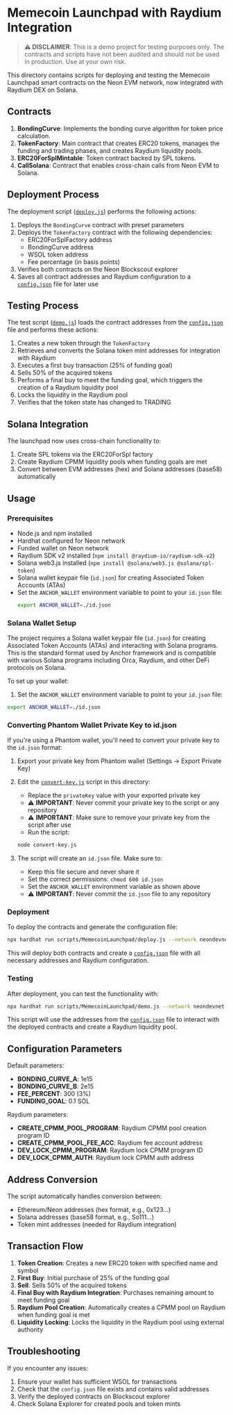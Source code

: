 # Memecoin Launchpad with Raydium Integration

> **⚠️ DISCLAIMER**: This is a demo project for testing purposes only. The contracts and scripts have not been audited and should not be used in production. Use at your own risk.

This directory contains scripts for deploying and testing the Memecoin Launchpad smart contracts on the Neon EVM network, now integrated with Raydium DEX on Solana.

## Contracts

1. **BondingCurve**: Implements the bonding curve algorithm for token price calculation.
2. **TokenFactory**: Main contract that creates ERC20 tokens, manages the funding and trading phases, and creates Raydium liquidity pools.
3. **ERC20ForSplMintable**: Token contract backed by SPL tokens.
4. **CallSolana**: Contract that enables cross-chain calls from Neon EVM to Solana.

## Deployment Process

The deployment script ([`deploy.js`](deploy.js)) performs the following actions:

1. Deploys the `BondingCurve` contract with preset parameters
2. Deploys the `TokenFactory` contract with the following dependencies:
   - ERC20ForSplFactory address
   - BondingCurve address
   - WSOL token address
   - Fee percentage (in basis points)
3. Verifies both contracts on the Neon Blockscout explorer
4. Saves all contract addresses and Raydium configuration to a [`config.json`](config.json) file for later use

## Testing Process

The test script ([`demo.js`](demo.js)) loads the contract addresses from the [`config.json`](config.json) file and performs these actions:

1. Creates a new token through the `TokenFactory`
2. Retrieves and converts the Solana token mint addresses for integration with Raydium
3. Executes a first buy transaction (25% of funding goal)
4. Sells 50% of the acquired tokens
5. Performs a final buy to meet the funding goal, which triggers the creation of a Raydium liquidity pool
6. Locks the liquidity in the Raydium pool
7. Verifies that the token state has changed to TRADING

## Solana Integration

The launchpad now uses cross-chain functionality to:

1. Create SPL tokens via the ERC20ForSpl factory
2. Create Raydium CPMM liquidity pools when funding goals are met
3. Convert between EVM addresses (hex) and Solana addresses (base58) automatically

## Usage

### Prerequisites

- Node.js and npm installed
- Hardhat configured for Neon network
- Funded wallet on Neon network
- Raydium SDK v2 installed (`npm install @raydium-io/raydium-sdk-v2`)
- Solana web3.js installed (`npm install @solana/web3.js @solana/spl-token`)
- Solana wallet keypair file (`id.json`) for creating Associated Token Accounts (ATAs)
- Set the `ANCHOR_WALLET` environment variable to point to your `id.json` file:
  ```bash
  export ANCHOR_WALLET=./id.json
  ```

### Solana Wallet Setup

The project requires a Solana wallet keypair file (`id.json`) for creating Associated Token Accounts (ATAs) and interacting with Solana programs. This is the standard format used by Anchor framework and is compatible with various Solana programs including Orca, Raydium, and other DeFi protocols on Solana.

To set up your wallet:
1. Set the `ANCHOR_WALLET` environment variable to point to your `id.json` file:
  ```bash
  export ANCHOR_WALLET=./id.json
  ```

### Converting Phantom Wallet Private Key to id.json

If you're using a Phantom wallet, you'll need to convert your private key to the `id.json` format:

1. Export your private key from Phantom wallet (Settings -> Export Private Key)

2. Edit the [`convert-key.js`](convert-key.js) script in this directory:
   - Replace the `privateKey` value with your exported private key
   - ⚠️ **IMPORTANT**: Never commit your private key to the script or any repository
   - ⚠️ **IMPORTANT**: Make sure to remove your private key from the script after use
   - Run the script:
   ```bash
   node convert-key.js
   ```

3. The script will create an `id.json` file. Make sure to:
   - Keep this file secure and never share it
   - Set the correct permissions: `chmod 600 id.json`
   - Set the `ANCHOR_WALLET` environment variable as shown above
   - ⚠️ **IMPORTANT**: Never commit the `id.json` file to any repository

### Deployment

To deploy the contracts and generate the configuration file:

```bash
npx hardhat run scripts/MemecoinLaunchpad/deploy.js --network neondevnet
```

This will deploy both contracts and create a [`config.json`](config.json) file with all necessary addresses and Raydium configuration.

### Testing

After deployment, you can test the functionality with:

```bash
npx hardhat run scripts/MemecoinLaunchpad/demo.js --network neondevnet
```

This script will use the addresses from the [`config.json`](config.json) file to interact with the deployed contracts and create a Raydium liquidity pool.

## Configuration Parameters

Default parameters:

- **BONDING_CURVE_A**: 1e15
- **BONDING_CURVE_B**: 2e15
- **FEE_PERCENT**: 300 (3%)
- **FUNDING_GOAL**: 0.1 SOL

Raydium parameters:
- **CREATE_CPMM_POOL_PROGRAM**: Raydium CPMM pool creation program ID
- **CREATE_CPMM_POOL_FEE_ACC**: Raydium fee account address
- **DEV_LOCK_CPMM_PROGRAM**: Raydium lock CPMM program ID
- **DEV_LOCK_CPMM_AUTH**: Raydium lock CPMM auth address

## Address Conversion

The script automatically handles conversion between:

- Ethereum/Neon addresses (hex format, e.g., 0x123...)
- Solana addresses (base58 format, e.g., So111...)
- Token mint addresses (needed for Raydium integration)

## Transaction Flow

1. **Token Creation**: Creates a new ERC20 token with specified name and symbol
2. **First Buy**: Initial purchase of 25% of the funding goal
3. **Sell**: Sells 50% of the acquired tokens
4. **Final Buy with Raydium Integration**: Purchases remaining amount to meet funding goal
5. **Raydium Pool Creation**: Automatically creates a CPMM pool on Raydium when funding goal is met
6. **Liquidity Locking**: Locks the liquidity in the Raydium pool using external authority

## Troubleshooting

If you encounter any issues:

1. Ensure your wallet has sufficient WSOL for transactions
2. Check that the `config.json` file exists and contains valid addresses
3. Verify the deployed contracts on Blockscout explorer
4. Check Solana Explorer for created pools and token mints 